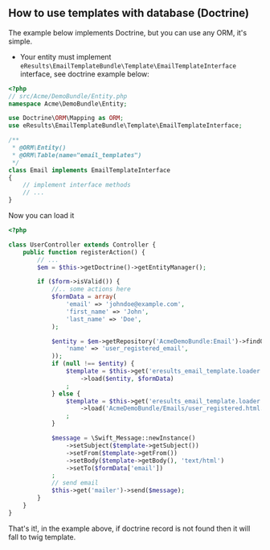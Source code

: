 ## How to use templates with database (Doctrine)

The example below implements Doctrine, but you can use any ORM, it's simple.

* Your entity must implement ```eResults\EmailTemplateBundle\Template\EmailTemplateInterface``` interface, see doctrine example below:

```php
<?php
// src/Acme/DemoBundle/Entity.php
namespace Acme\DemoBundle\Entity;

use Doctrine\ORM\Mapping as ORM;
use eResults\EmailTemplateBundle\Template\EmailTemplateInterface;

/**
 * @ORM\Entity()
 * @ORM\Table(name="email_templates")
 */
class Email implements EmailTemplateInterface
{
    // implement interface methods
    // ...
}
```
Now you can load it

```php
<?php

class UserController extends Controller {
    public function registerAction() {
        // ...
        $em = $this->getDoctrine()->getEntityManager();

        if ($form->isValid()) {
            //.. some actions here
            $formData = array(
                'email' => 'johndoe@example.com',
                'first_name' => 'John',
                'last_name' => 'Doe',
            );

            $entity = $em->getRepository('AcmeDemoBundle:Email')->findOneBy(array(
                'name' => 'user_registered_email',
            ));
            if (null !== $entity) {
                $template = $this->get('eresults_email_template.loader.object')
                    ->load($entity, $formData)
                ;
            } else {
                $template = $this->get('eresults_email_template.loader.twig')
                    ->load('AcmeDemoBundle/Emails/user_registered.html.twig', $formData)
                ;
            }

            $message = \Swift_Message::newInstance()
                ->setSubject($template->getSubject())
                ->setFrom($template->getFrom())
                ->setBody($template->getBody(), 'text/html')
                ->setTo($formData['email'])
            ;
            // send email
            $this->get('mailer')->send($message);
        }
    }
}
```
That's it!, in the example above, if doctrine record is not found then it will fall to twig template. 
